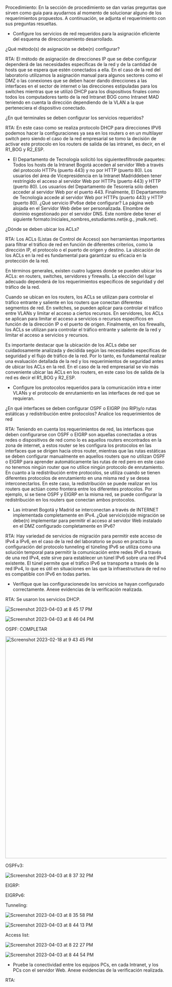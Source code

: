 Procedimiento: En la sección de procedimiento se dan varias preguntas que sirven como guía para ayudarnos al momento de solucionar alguno de los requerimientos propuestos. A continuación, se adjunta el requerimiento con sus preguntas resueltas.

-	Configure los servicios de red requeridos para la asignación eficiente del esquema de direccionamiento desarrollado.

¿Qué método(s) de asignación se debe(n) configurar?

RTA: El método de asignación de direcciones IP que se debe configurar dependerá de las necesidades específicas de la red y de la cantidad de hosts que se espera que estén conectados a ella. En el caso de la red del laboratorio utilizamos la asignación manual para algunos sectores como el DMZ o las conexiones que se deben hacer dando direcciones a las interfaces en el sector de internet o las direcciones estipuladas para los switches mientras que se utilizó DHCP para los dispositivos finales como todos los computadores tanto de la red Intranet BOG como Intranet MAD teniendo en cuenta la dirección dependiendo de la VLAN a la que perteneciera el dispositivo conectado. 

¿En qué terminales se deben configurar los servicios requeridos?

RTA: En este caso como se realiza protocolo DHCP para direcciones IPV6 podemos hacer la configuraciones ya sea en los routers o en un multilayer switch pero siendo el caso de la red empresarial se tomo la decisión de activar este protocolo en los routers de salida de las intranet, es decir, en el R1_BOG y R2_ESP.

-	El Departamento de Tecnología solicitó los siguientesfiltrosde paquetes: Todos los hosts de la Intranet Bogotá acceden al servidor Web a través del protocolo HTTPs (puerto 443) y no por HTTP (puerto 80). Los usuarios del área de Vicepresidencia en la Intranet Madriddeben tener restringido el acceso al servidor Web por HTTPs (puerto 443) y HTTP (puerto 80). Los usuarios del Departamento de Tesorería sólo deben acceder al servidor Web por el puerto 443. Finalmente, El Departamento de Tecnología accede al servidor Web por HTTPs (puerto 443) y HTTP (puerto 80). ¿Qué servicio IPv6se debe configurar? La página web alojada en el Servidor Web debe ser personalizada. Elnombre de dominio esgestionado por el servidor DNS. Este nombre debe tener el siguiente formato:Iniciales_nombres_estudiantes.net(e.g., jmalk.net).

¿Dónde se deben ubicar los ACLs?

RTA: Los ACLs (Listas de Control de Acceso) son herramientas importantes para filtrar el tráfico de red en función de diferentes criterios, como la dirección IP, el protocolo o el puerto de origen y destino. La ubicación de los ACLs en la red es fundamental para garantizar su eficacia en la protección de la red.

En términos generales, existen cuatro lugares donde se pueden ubicar los ACLs: en routers, switches, servidores y firewalls. La elección del lugar adecuado dependerá de los requerimientos específicos de seguridad y del tráfico de la red.

Cuando se ubican en los routers, los ACLs se utilizan para controlar el tráfico entrante y saliente en los routers que conectan diferentes segmentos de red. En switches, se pueden aplicar para controlar el tráfico entre VLANs y limitar el acceso a ciertos recursos. En servidores, los ACLs se aplican para limitar el acceso a servicios o recursos específicos en función de la dirección IP o el puerto de origen. Finalmente, en los firewalls, los ACLs se utilizan para controlar el tráfico entrante y saliente de la red y limitar el acceso a servicios y recursos.

Es importante destacar que la ubicación de los ACLs debe ser cuidadosamente analizada y decidida según las necesidades específicas de seguridad y el flujo de tráfico de la red. Por lo tanto, es fundamental realizar una evaluación detallada de la red y los requerimientos de seguridad antes de ubicar los ACLs en la red. En el caso de la red empresarial se vio más conveniente ubicar las ACLs en los routers, en este caso los de salida de la red es decir el R1_BOG y R2_ESP.

-	Configure  los  protocolos  requeridos  para  la  comunicación  intra  e  inter  VLANs y el  protocolo  de enrutamiento en las interfaces de red que se requieran. 

¿En qué interfaces se deben configurar OSPF o EIGRP (no RIP)y/o rutas estáticas y redistribución entre protocolos? Analice los requerimientos de red

RTA: Teniendo en cuenta los requerimientos de red, las interfaces que deben configurarse con OSPF o EIGRP son aquellas conectadas a otras redes o dispositivos de red como lo es aquellos routers encontrados en la zona de internet, a estos router se les configura los protocolos en las interfaces que se dirigen hacia otros router, mientras que las rutas estáticas se deben configurar manualmente en aquellos routers que no utilizan OSPF o EIGRP para aprender automáticamente las rutas de red pero en este caso no tenemos ningún router que no utilice ningún protocolo de enrutamiento. En cuanto a la redistribución entre protocolos, se utiliza cuando se tienen diferentes protocolos de enrutamiento en una misma red y se desea interconectarlos. En este caso, la redistribución se puede realizar en los routers que actúan como frontera entre los diferentes protocolos. Por ejemplo, si se tiene OSPF y EIGRP en la misma red, se puede configurar la redistribución en los routers que conectan ambos protocolos.

- Las intranet Bogotá y Madrid se interconectan a través de INTERNET implementada completamente en IPv4.  ¿Qué  servicio(s)de  migración  se  debe(n) implementar  para  permitir  el  acceso al  servidor  Web instalado en el DMZ configurado completamente en IPv6? 

RTA: Hay variedad de servicios de migración para permitir este acceso de IPv4 a IPv6, en el caso de la red del laboratorio se puso en practica la configuración del protocolo tunneling el túneling IPv6 se utiliza como una solución temporal para permitir la comunicación entre redes IPv6 a través de una red IPv4, este sirve para establecer un túnel IPv6 sobre una red IPv4 existente. El túnel permite que el tráfico IPv6 se transporte a través de la red IPv4, lo que es útil en situaciones en las que la infraestructura de red no es compatible con IPv6 en todas partes.

-	Verifique que las configuracionesde los servicios se hayan configurado correctamente. Anexe evidencias de la verificación realizada.

RTA: Se usaron los servicios DHCP.

![Screenshot 2023-04-03 at 8 45 17 PM](https://user-images.githubusercontent.com/93276000/229665073-a94787e3-f884-4874-854f-20177bf333ba.png)

![Screenshot 2023-04-03 at 8 46 04 PM](https://user-images.githubusercontent.com/93276000/229665173-50c97e9b-73c6-47cb-bd2e-5602a9746bff.png)

OSPF: COMPLETAR

<img width="694" alt="Screenshot 2023-02-18 at 9 43 45 PM" src="https://user-images.githubusercontent.com/93276000/219909856-08c43c78-69c9-4f10-b657-e434ce67517e.png">

OSPFv3:

![Screenshot 2023-04-03 at 8 37 32 PM](https://user-images.githubusercontent.com/93276000/229664013-4420fb39-ef72-4aac-a3e7-3132f80e9833.png)

EIGRP:

EIGRPv6:

Tunneling:

![Screenshot 2023-04-03 at 8 35 58 PM](https://user-images.githubusercontent.com/93276000/229663824-ddfd9576-3506-4028-9134-93f6eccb4510.png)

![Screenshot 2023-04-03 at 8 44 13 PM](https://user-images.githubusercontent.com/93276000/229664947-8b8d572c-9697-469b-b07a-134dbf781932.png)

Access list: 

![Screenshot 2023-04-03 at 8 22 27 PM](https://user-images.githubusercontent.com/93276000/229661950-ae1fe880-95e2-42cd-9fd8-5e86ed5f44ac.png)

![Screenshot 2023-04-03 at 8 44 54 PM](https://user-images.githubusercontent.com/93276000/229665032-237f4567-1eee-459a-abf8-e49236c183d8.png)



-	Pruebe  la  conectividad  entre  los  equipos  PCs,  en  cada Intranet,  y  los  PCs  con  el  servidor  Web.  Anexe evidencias de la verificación realizada.

RTA: 

